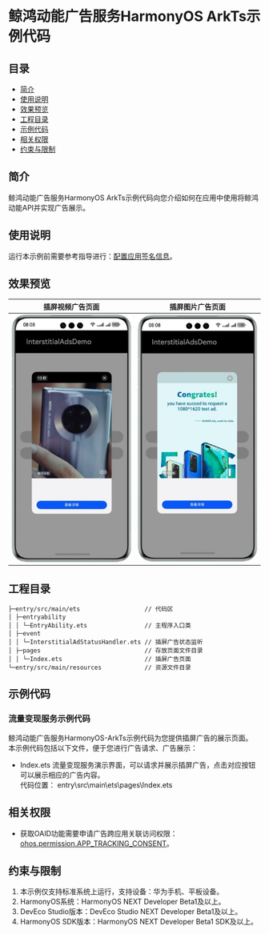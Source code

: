 # 鲸鸿动能广告服务HarmonyOS ArkTs示例代码
## 目录

* [简介](#简介)
* [使用说明](#使用说明)
* [效果预览](#效果预览)
* [工程目录](#工程目录)
* [示例代码](#示例代码)
* [相关权限](#相关权限)
* [约束与限制](#约束与限制)


## 简介
鲸鸿动能广告服务HarmonyOS ArkTs示例代码向您介绍如何在应用中使用将鲸鸿动能API并实现广告展示。

## 使用说明

运行本示例前需要参考指导进行：[配置应用签名信息](https://developer.huawei.com/consumer/cn/doc/harmonyos-guides/application-dev-overview#section42841246144813)。

## 效果预览
| **插屏视频广告页面**                             | **插屏图片广告页面**                                              |
|--------------------------------------------|-----------------------------------------------------------|
| ![avatar](./screenshots/device/interstitial_video.jpg) | ![avatar](./screenshots/device/interstitial_pictures.jpg) |

## 工程目录
```
├─entry/src/main/ets                  // 代码区  
│ ├─entryability
│ │ └─EntryAbility.ets                // 主程序入口类
│ ├─event   
│ │ └─InterstitialAdStatusHandler.ets // 插屏广告状态监听
│ ├─pages                             // 存放页面文件目录                
│ │ └─Index.ets                       // 插屏广告页面
└─entry/src/main/resources            // 资源文件目录
```

## 示例代码
### 流量变现服务示例代码
鲸鸿动能广告服务HarmonyOS-ArkTs示例代码为您提供插屏广告的展示页面。
本示例代码包括以下文件，便于您进行广告请求、广告展示：

* Index.ets
流量变现服务演示界面，可以请求并展示插屏广告，点击对应按钮可以展示相应的广告内容。
<br>代码位置： entry\src\main\ets\pages\Index.ets</br>

## 相关权限

* 获取OAID功能需要申请广告跨应用关联访问权限：[ohos.permission.APP_TRACKING_CONSENT](https://developer.huawei.com/consumer/cn/doc/harmonyos-guides/permissions-for-all-user#ohospermissionapp_tracking_consent)。

## 约束与限制

1. 本示例仅支持标准系统上运行，支持设备：华为手机、平板设备。
2. HarmonyOS系统：HarmonyOS NEXT Developer Beta1及以上。
3. DevEco Studio版本：DevEco Studio NEXT Developer Beta1及以上。
4. HarmonyOS SDK版本：HarmonyOS NEXT Developer Beta1 SDK及以上。